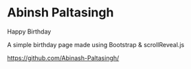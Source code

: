 # Abinsh Paltasingh
Happy Birthday

A simple birthday page made using Bootstrap & scrollReveal.js

https://github.com/Abinash-Paltasingh/
